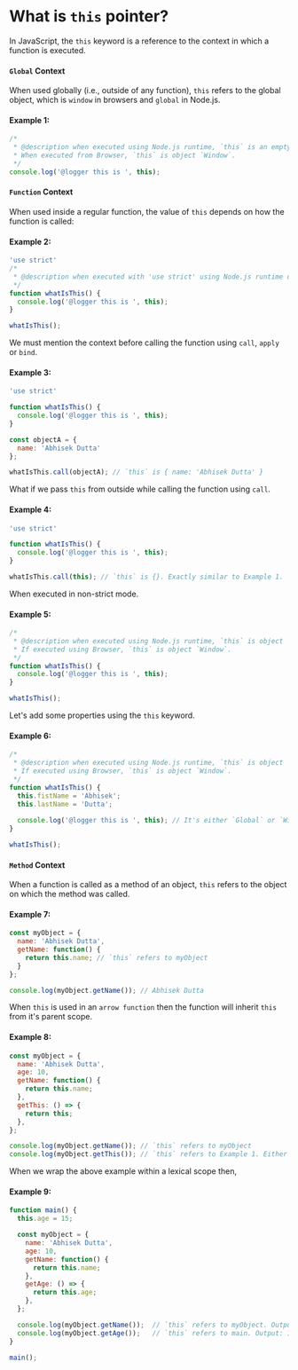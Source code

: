 # What is `this` pointer?

In JavaScript, the `this` keyword is a reference to the context in which a function is executed.

#### `Global` Context

When used globally (i.e., outside of any function), `this` refers to the global object, which is `window` in browsers and `global` in Node.js.

#### Example 1:

```js
/*
 * @description when executed using Node.js runtime, `this` is an empty object `{}`.
 * When executed from Browser, `this` is object `Window`.
 */
console.log('@logger this is ', this);
```

#### `Function` Context

When used inside a regular function, the value of `this` depends on how the function is called:

#### Example 2:

```js
'use strict'
/*
 * @description when executed with 'use strict' using Node.js runtime or Browser, `this` is undefined.
 */
function whatIsThis() {
  console.log('@logger this is ', this);
}

whatIsThis();
```

We must mention the context before calling the function using `call`, `apply` or `bind`.

#### Example 3:

```js
'use strict'

function whatIsThis() {
  console.log('@logger this is ', this);
}

const objectA = {
  name: 'Abhisek Dutta'
};

whatIsThis.call(objectA); // `this` is { name: 'Abhisek Dutta' }
```

What if we pass `this` from outside while calling the function using `call`.

#### Example 4:

```js
'use strict'

function whatIsThis() {
  console.log('@logger this is ', this);
}

whatIsThis.call(this); // `this` is {}. Exactly similar to Example 1.
```

When executed in non-strict mode.

#### Example 5:

```js
/*
 * @description when executed using Node.js runtime, `this` is object `Global`.
 * If executed using Browser, `this` is object `Window`.
 */
function whatIsThis() {
  console.log('@logger this is ', this);
}

whatIsThis();
```

Let's add some properties using the `this` keyword.

#### Example 6:

```js
/*
 * @description when executed using Node.js runtime, `this` is object `Global`.
 * If executed using Browser, `this` is object `Window`.
 */
function whatIsThis() {
  this.fistName = 'Abhisek';
  this.lastName = 'Dutta';
  
  console.log('@logger this is ', this); // It's either `Global` or `Window` but along with that `this` will have `fistName` & `lastName` props in it.
}

whatIsThis();
```

#### `Method` Context

When a function is called as a method of an object, `this` refers to the object on which the method was called.

#### Example 7:

```js
const myObject = {
  name: 'Abhisek Dutta',
  getName: function() {
    return this.name; // `this` refers to myObject
  }
};

console.log(myObject.getName()); // Abhisek Dutta
```

When `this` is used in an `arrow function` then the function will inherit `this` from it's parent scope.

#### Example 8:

```js
const myObject = {
  name: 'Abhisek Dutta',
  age: 10,
  getName: function() {
    return this.name;
  },
  getThis: () => {
    return this;
  },
};

console.log(myObject.getName()); // `this` refers to myObject
console.log(myObject.getThis()); // `this` refers to Example 1. Either empty object or Window.
```

When we wrap the above example within a lexical scope then,

#### Example 9:

```js
function main() {
  this.age = 15;

  const myObject = {
    name: 'Abhisek Dutta',
    age: 10,
    getName: function() {
      return this.name;
    },
    getAge: () => {
      return this.age;
    },
  };

  console.log(myObject.getName());  // `this` refers to myObject. Output: Abhisek Dutta
  console.log(myObject.getAge());   // `this` refers to main. Output: 15
}

main();
```
